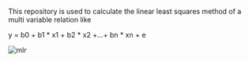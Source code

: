 This repository is used to calculate the linear least squares method of a multi variable relation like 

y = b0 + b1 * x1 + b2 * x2 +...+ bn * xn + e


![mlr](https://user-images.githubusercontent.com/62081176/148693096-abd7c618-f69e-45dd-a916-761deb3c5859.png)
